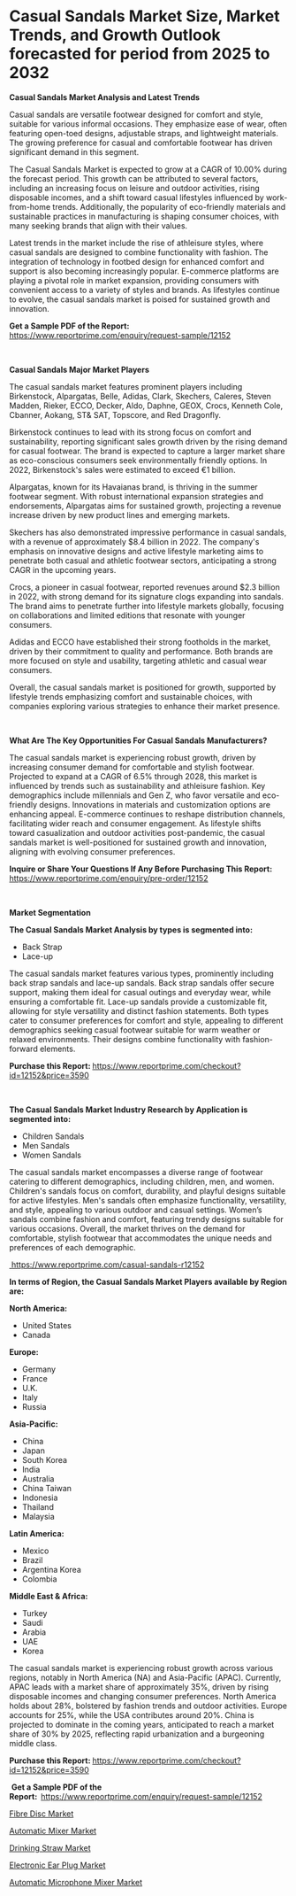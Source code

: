 <p><h1>Casual Sandals Market Size, Market Trends, and Growth Outlook forecasted for period from 2025 to 2032</h1></p><p><strong>Casual Sandals Market Analysis and Latest Trends</strong></p>
<p><p>Casual sandals are versatile footwear designed for comfort and style, suitable for various informal occasions. They emphasize ease of wear, often featuring open-toed designs, adjustable straps, and lightweight materials. The growing preference for casual and comfortable footwear has driven significant demand in this segment.</p><p>The Casual Sandals Market is expected to grow at a CAGR of 10.00% during the forecast period. This growth can be attributed to several factors, including an increasing focus on leisure and outdoor activities, rising disposable incomes, and a shift toward casual lifestyles influenced by work-from-home trends. Additionally, the popularity of eco-friendly materials and sustainable practices in manufacturing is shaping consumer choices, with many seeking brands that align with their values.</p><p>Latest trends in the market include the rise of athleisure styles, where casual sandals are designed to combine functionality with fashion. The integration of technology in footbed design for enhanced comfort and support is also becoming increasingly popular. E-commerce platforms are playing a pivotal role in market expansion, providing consumers with convenient access to a variety of styles and brands. As lifestyles continue to evolve, the casual sandals market is poised for sustained growth and innovation.</p></p>
<p><strong>Get a Sample PDF of the Report:&nbsp;</strong> <a href="https://www.reportprime.com/enquiry/request-sample/12152?utm_campaign=104&utm_medium=2&utm_source=Github&utm_content=ia&utm_term=18032025&utm_id=casual-sandals">https://www.reportprime.com/enquiry/request-sample/12152</a></p>
<p>&nbsp;</p>
<p><strong>Casual Sandals Major Market Players</strong></p>
<p><p>The casual sandals market features prominent players including Birkenstock, Alpargatas, Belle, Adidas, Clark, Skechers, Caleres, Steven Madden, Rieker, ECCO, Decker, Aldo, Daphne, GEOX, Crocs, Kenneth Cole, Cbanner, Aokang, ST& SAT, Topscore, and Red Dragonfly. </p><p>Birkenstock continues to lead with its strong focus on comfort and sustainability, reporting significant sales growth driven by the rising demand for casual footwear. The brand is expected to capture a larger market share as eco-conscious consumers seek environmentally friendly options. In 2022, Birkenstock's sales were estimated to exceed €1 billion.</p><p>Alpargatas, known for its Havaianas brand, is thriving in the summer footwear segment. With robust international expansion strategies and endorsements, Alpargatas aims for sustained growth, projecting a revenue increase driven by new product lines and emerging markets.</p><p>Skechers has also demonstrated impressive performance in casual sandals, with a revenue of approximately $8.4 billion in 2022. The company's emphasis on innovative designs and active lifestyle marketing aims to penetrate both casual and athletic footwear sectors, anticipating a strong CAGR in the upcoming years.</p><p>Crocs, a pioneer in casual footwear, reported revenues around $2.3 billion in 2022, with strong demand for its signature clogs expanding into sandals. The brand aims to penetrate further into lifestyle markets globally, focusing on collaborations and limited editions that resonate with younger consumers.</p><p>Adidas and ECCO have established their strong footholds in the market, driven by their commitment to quality and performance. Both brands are more focused on style and usability, targeting athletic and casual wear consumers.</p><p>Overall, the casual sandals market is positioned for growth, supported by lifestyle trends emphasizing comfort and sustainable choices, with companies exploring various strategies to enhance their market presence.</p></p>
<p>&nbsp;</p>
<p><strong>What Are The Key Opportunities For Casual Sandals Manufacturers?</strong></p>
<p><p>The casual sandals market is experiencing robust growth, driven by increasing consumer demand for comfortable and stylish footwear. Projected to expand at a CAGR of 6.5% through 2028, this market is influenced by trends such as sustainability and athleisure fashion. Key demographics include millennials and Gen Z, who favor versatile and eco-friendly designs. Innovations in materials and customization options are enhancing appeal. E-commerce continues to reshape distribution channels, facilitating wider reach and consumer engagement. As lifestyle shifts toward casualization and outdoor activities post-pandemic, the casual sandals market is well-positioned for sustained growth and innovation, aligning with evolving consumer preferences.</p></p>
<p><strong>Inquire or Share Your Questions If Any Before Purchasing This Report:</strong> <a href="https://www.reportprime.com/enquiry/pre-order/12152?utm_campaign=104&utm_medium=2&utm_source=Github&utm_content=ia&utm_term=18032025&utm_id=casual-sandals">https://www.reportprime.com/enquiry/pre-order/12152</a></p>
<p>&nbsp;</p>
<p><strong>Market Segmentation</strong></p>
<p><strong>The Casual Sandals Market Analysis by types is segmented into:</strong></p>
<p><ul><li>Back Strap</li><li>Lace-up</li></ul></p>
<p><p>The casual sandals market features various types, prominently including back strap sandals and lace-up sandals. Back strap sandals offer secure support, making them ideal for casual outings and everyday wear, while ensuring a comfortable fit. Lace-up sandals provide a customizable fit, allowing for style versatility and distinct fashion statements. Both types cater to consumer preferences for comfort and style, appealing to different demographics seeking casual footwear suitable for warm weather or relaxed environments. Their designs combine functionality with fashion-forward elements.</p></p>
<p><strong>Purchase this Report:&nbsp;</strong><a href="https://www.reportprime.com/checkout?id=12152&price=3590&utm_campaign=104&utm_medium=2&utm_source=Github&utm_content=ia&utm_term=18032025&utm_id=casual-sandals">https://www.reportprime.com/checkout?id=12152&price=3590</a></p>
<p>&nbsp;</p>
<p><strong>The Casual Sandals Market Industry Research by Application is segmented into:</strong></p>
<p><ul><li>Children Sandals</li><li>Men Sandals</li><li>Women Sandals</li></ul></p>
<p><p>The casual sandals market encompasses a diverse range of footwear catering to different demographics, including children, men, and women. Children's sandals focus on comfort, durability, and playful designs suitable for active lifestyles. Men's sandals often emphasize functionality, versatility, and style, appealing to various outdoor and casual settings. Women’s sandals combine fashion and comfort, featuring trendy designs suitable for various occasions. Overall, the market thrives on the demand for comfortable, stylish footwear that accommodates the unique needs and preferences of each demographic.</p></p>
<p><a href="https://www.reportprime.com/casual-sandals-r12152?utm_campaign=104&utm_medium=2&utm_source=Github&utm_content=ia&utm_term=18032025&utm_id=casual-sandals">&nbsp;https://www.reportprime.com/casual-sandals-r12152</a></p>
<p><strong>In terms of Region, the Casual Sandals Market Players available by Region are:</strong></p>
<p>
    <p> <strong> North America: </strong>
        <ul>
            <li>United States</li>
            <li>Canada</li>
        </ul>
        </p> 
    <p> <strong> Europe: </strong>
        <ul>
            <li>Germany</li>
            <li>France</li>
            <li>U.K.</li>
            <li>Italy</li>
            <li>Russia</li>
        </ul>
        </p> 
    <p> <strong> Asia-Pacific: </strong>
        <ul>
            <li>China</li>
            <li>Japan</li>
            <li>South Korea</li>
            <li>India</li>
            <li>Australia</li>
            <li>China Taiwan</li>
            <li>Indonesia</li>
            <li>Thailand</li>
            <li>Malaysia</li>
        </ul>
        </p> 
    <p> <strong> Latin America: </strong>
        <ul>
            <li>Mexico</li>
            <li>Brazil</li>
            <li>Argentina Korea</li>
            <li>Colombia</li>
        </ul>
        </p> 
    <p> <strong> Middle East & Africa: </strong>
        <ul>
            <li>Turkey</li>
            <li>Saudi</li>
            <li>Arabia</li>
            <li>UAE</li>
            <li>Korea</li>
        </ul>
    </p>
    </p>
<p><p>The casual sandals market is experiencing robust growth across various regions, notably in North America (NA) and Asia-Pacific (APAC). Currently, APAC leads with a market share of approximately 35%, driven by rising disposable incomes and changing consumer preferences. North America holds about 28%, bolstered by fashion trends and outdoor activities. Europe accounts for 25%, while the USA contributes around 20%. China is projected to dominate in the coming years, anticipated to reach a market share of 30% by 2025, reflecting rapid urbanization and a burgeoning middle class.</p></p>
<p><strong>Purchase this Report: </strong><a href="https://www.reportprime.com/checkout?id=12152&price=3590&utm_campaign=104&utm_medium=2&utm_source=Github&utm_content=ia&utm_term=18032025&utm_id=casual-sandals">https://www.reportprime.com/checkout?id=12152&price=3590</a></p>
<p>&nbsp;<strong>Get a Sample PDF of the Report:&nbsp;&nbsp;</strong><a href="https://www.reportprime.com/enquiry/request-sample/12152?utm_campaign=104&utm_medium=2&utm_source=Github&utm_content=ia&utm_term=18032025&utm_id=casual-sandals">https://www.reportprime.com/enquiry/request-sample/12152</a></p>
<p><strong></strong></p>
<p><p><a href="https://github.com/borknyberg/Market-Research-Report-List-1/blob/main/fibre-disc-market.md?utm_campaign=104&utm_medium=2&utm_source=Github&utm_content=ia&utm_term=18032025&utm_id=casual-sandals">Fibre Disc Market</a></p><p><a href="https://github.com/coricnzati/Market-Research-Report-List-1/blob/main/automatic-mixer-market.md?utm_campaign=104&utm_medium=2&utm_source=Github&utm_content=ia&utm_term=18032025&utm_id=casual-sandals">Automatic Mixer Market</a></p><p><a href="https://github.com/evraltandre36/Market-Research-Report-List-1/blob/main/drinking-straw-market.md?utm_campaign=104&utm_medium=2&utm_source=Github&utm_content=ia&utm_term=18032025&utm_id=casual-sandals">Drinking Straw Market</a></p><p><a href="https://github.com/alrogikrosa/Market-Research-Report-List-1/blob/main/electronic-ear-plug-market.md?utm_campaign=104&utm_medium=2&utm_source=Github&utm_content=ia&utm_term=18032025&utm_id=casual-sandals">Electronic Ear Plug Market</a></p><p><a href="https://github.com/cavushjla/Market-Research-Report-List-1/blob/main/automatic-microphone-mixer-market.md?utm_campaign=104&utm_medium=2&utm_source=Github&utm_content=ia&utm_term=18032025&utm_id=casual-sandals">Automatic Microphone Mixer Market</a></p></p>